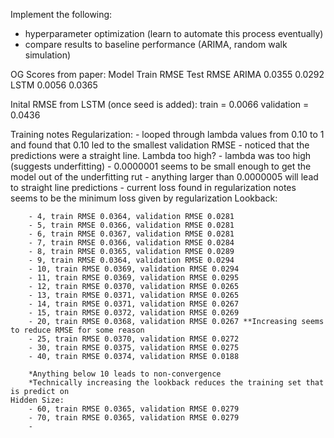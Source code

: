 Implement the following:
- hyperparameter optimization (learn to automate this process eventually)
- compare results to baseline performance (ARIMA, random walk simulation)

OG Scores from paper: 
    Model  Train RMSE  Test RMSE
    ARIMA    0.0355      0.0292
    LSTM     0.0056      0.0365

Inital RMSE from LSTM (once seed is added):
    train = 0.0066
    validation = 0.0436

Training notes
    Regularization:
        - looped through lambda values from 0.10 to 1 and found that 0.10 led to the smallest validation RMSE
        - noticed that the predictions were a straight line. Lambda too high?
        - lambda was too high (suggests underfitting)
        - 0.0000001 seems to be small enough to get the model out of the underfitting rut
        - anything larger than 0.0000005 will lead to straight line predictions
        - current loss found in regularization notes seems to be the minimum loss given by regularization
    Lookback:

        - 4, train RMSE 0.0364, validation RMSE 0.0281 
        - 5, train RMSE 0.0366, validation RMSE 0.0281
        - 6, train RMSE 0.0367, validation RMSE 0.0281
        - 7, train RMSE 0.0366, validation RMSE 0.0284
        - 8, train RMSE 0.0365, validation RMSE 0.0289
        - 9, train RMSE 0.0364, validation RMSE 0.0294
        - 10, train RMSE 0.0369, validation RMSE 0.0294
        - 11, train RMSE 0.0369, validation RMSE 0.0295
        - 12, train RMSE 0.0370, validation RMSE 0.0265
        - 13, train RMSE 0.0371, validation RMSE 0.0265
        - 14, train RMSE 0.0371, validation RMSE 0.0267
        - 15, train RMSE 0.0372, validation RMSE 0.0269
        - 20, train RMSE 0.0368, validation RMSE 0.0267 **Increasing seems to reduce RMSE for some reason
        - 25, train RMSE 0.0370, validation RMSE 0.0272 
        - 30, train RMSE 0.0375, validation RMSE 0.0275
        - 40, train RMSE 0.0374, validation RMSE 0.0188

        *Anything below 10 leads to non-convergence
        *Technically increasing the lookback reduces the training set that is predict on
    Hidden Size:
        - 60, train RMSE 0.0365, validation RMSE 0.0279
        - 70, train RMSE 0.0365, validation RMSE 0.0279
        - 
        
